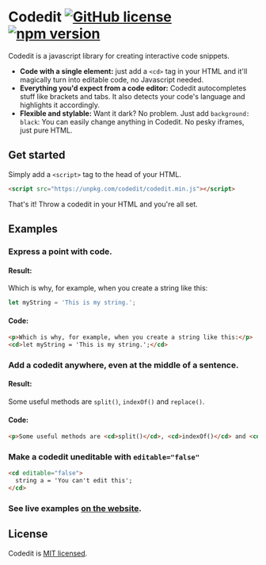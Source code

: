 # Codedit [![GitHub license](https://img.shields.io/badge/license-MIT-blue.svg)](./LICENSE) [![npm version](https://img.shields.io/npm/v/codedit.svg?style=flat)](https://www.npmjs.com/package/codedit)  
Codedit is a javascript library for creating interactive code snippets.

- **Code with a single element:** just add a `<cd>` tag in your HTML and it'll magically turn into editable code, no Javascript needed.
- **Everything you'd expect from a code editor:** Codedit autocompletes stuff like brackets and tabs. It also detects your code's language and highlights it accordingly.
- **Flexible and stylable:** Want it dark? No problem. Just add `background: black`: You can easily change anything in Codedit. No pesky iframes, just pure HTML.

## Get started
Simply add a `<script>` tag to the head of your HTML.  

```html
<script src="https://unpkg.com/codedit/codedit.min.js"></script>
```  

That's it! Throw a codedit in your HTML and you're all set.

## Examples
### Express a point with code.
#### Result:
Which is why, for example, when you create a string like this:
```js
let myString = 'This is my string.';
```
#### Code:
```html
<p>Which is why, for example, when you create a string like this:</p>
<cd>let myString = 'This is my string.';</cd>
```

### Add a codedit anywhere, even at the middle of a sentence.
#### Result:
Some useful methods are `split()`, `indexOf()` and `replace()`.
#### Code:
```html
<p>Some useful methods are <cd>split()</cd>, <cd>indexOf()</cd> and <cd>replace()</cd>.</p>
```

### Make a codedit uneditable with `editable="false"`
```html
<cd editable="false">
  string a = 'You can't edit this';
</cd>
```

### See live examples [on the website](https://codedit.netlify.app/).

## License

Codedit is [MIT licensed](./LICENSE).
